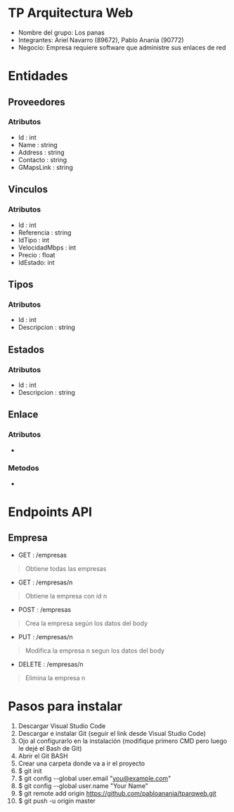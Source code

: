 # TP Arquitectura Web
* Nombre del grupo: Los panas
* Integrantes: Ariel Navarro (89672), Pablo Anania (90772)
* Negocio: Empresa requiere software que administre sus enlaces de red

# Entidades
## Proveedores
### Atributos
* Id : int
* Name : string
* Address : string
* Contacto : string
* GMapsLink : string

## Vinculos
### Atributos
* Id : int
* Referencia : string
* IdTipo : int
* VelocidadMbps : int
* Precio : float
* IdEstado: int

## Tipos
### Atributos
* Id : int
* Descripcion : string

## Estados
### Atributos
* Id : int
* Descripcion : string

## Enlace
### Atributos
* 
### Metodos
* 

# Endpoints API
## Empresa
* GET : /empresas
> Obtiene todas las empresas
* GET : /empresas/n
> Obtiene la empresa con id n
* POST : /empresas
> Crea la empresa según los datos del body
* PUT : /empresas/n
> Modifica la empresa n segun los datos del body
* DELETE : /empresas/n
> Elimina la empresa n


# Pasos para instalar
1. Descargar Visual Studio Code
2. Descargar e instalar Git (seguir el link desde Visual Studio Code)
3. Ojo al configurarlo en la instalación (modifique primero CMD pero luego le dejé el Bash de Git)
4. Abrir el Git BASH
5. Crear una carpeta donde va a ir el proyecto
6. $ git init
7. $ git config --global user.email "you@example.com"
8. $ git config --global user.name "Your Name"
9. $ git remote add origin https://github.com/pabloanania/tparqweb.git
10. $ git push -u origin master
